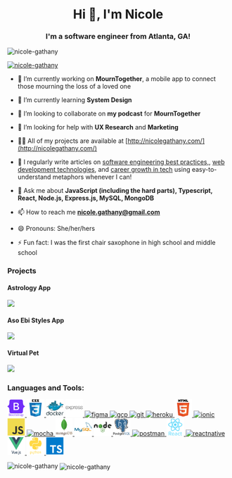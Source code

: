 <h1 align="center">Hi 👋, I'm Nicole</h1>
<h3 align="center">I'm a software engineer from Atlanta, GA!</h3>

<p align="left"> <img src="https://komarev.com/ghpvc/?username=nicole-gathany&label=Profile%20views&color=0e75b6&style=flat" alt="nicole-gathany" /> </p>

<p align="left"> <a href="https://github.com/ryo-ma/github-profile-trophy"><img src="https://github-profile-trophy.vercel.app/?username=nicole-gathany" alt="nicole-gathany" /></a> </p>

- 🔭 I’m currently working on **MournTogether**, a mobile app to connect those mourning the loss of a loved one

- 🌱 I’m currently learning **System Design**

- 👯 I’m looking to collaborate on **my podcast** for **MournTogether**

- 🤝 I’m looking for help with **UX Research** and **Marketing**

- 👨‍💻 All of my projects are available at [http://nicolegathany.com/](http://nicolegathany.com/)

- 📝 I regularly write articles on [software engineering best practices,](https://nicolegathany.hashnode.dev/should-your-team-focus-on-technical-debt-or-new-features), [web development technologies](https://nicolegathany.hashnode.dev/graphql-vs-rest-apis), and  [career growth in tech](https://nicolegathany.hashnode.dev/5-things-selling-furniture-polish-taught-me-about-telling-my-story-during-tech-interviews) using easy-to-understand metaphors whenever I can!

- 💬 Ask me about **JavaScript (including the hard parts), Typescript, React, Node.js, Express.js, MySQL, MongoDB**

- 📫 How to reach me **nicole.gathany@gmail.com**

- 😄 Pronouns: She/her/hers

- ⚡ Fun fact: I was the first chair saxophone in high school and middle school

<h3 align="left">Projects</h3>

<h4>Astrology App</h4>

<p><img src="https://media.giphy.com/media/RVch6OXxUYPpL8rEdE/giphy.gif"><img></p>

<h4> Aso Ebi Styles App</h4>

<p><img src="https://media.giphy.com/media/BLFWQhRnmDBYUBmCn7/giphy.gif"><img></p>

<h4 >Virtual Pet</h4>

<p><img src="https://media.giphy.com/media/pcA21VXbzHSr7qPf8L/giphy.gif"><img></p>





<h3 align="left">Languages and Tools:</h3>
<p align="left"> 
  <a href="https://getbootstrap.com" target="_blank"> <img src="https://raw.githubusercontent.com/devicons/devicon/master/icons/bootstrap/bootstrap-plain-wordmark.svg" alt="bootstrap" width="40" height="40"/> </a> 
  <a href="https://www.w3schools.com/css/" target="_blank"> <img src="https://raw.githubusercontent.com/devicons/devicon/master/icons/css3/css3-original-wordmark.svg" alt="css3" width="40" height="40"/> </a> 
  <a href="https://www.docker.com/" target="_blank"> <img src="https://raw.githubusercontent.com/devicons/devicon/master/icons/docker/docker-original-wordmark.svg" alt="docker" width="40" height="40"/> </a> <a href="https://expressjs.com" target="_blank"> <img src="https://raw.githubusercontent.com/devicons/devicon/master/icons/express/express-original-wordmark.svg" alt="express" width="40" height="40"/> </a> <a href="https://www.figma.com/" target="_blank"> <img src="https://www.vectorlogo.zone/logos/figma/figma-icon.svg" alt="figma" width="40" height="40"/> </a> <a href="https://cloud.google.com" target="_blank"> <img src="https://www.vectorlogo.zone/logos/google_cloud/google_cloud-icon.svg" alt="gcp" width="40" height="40"/> </a> <a href="https://git-scm.com/" target="_blank"> <img src="https://www.vectorlogo.zone/logos/git-scm/git-scm-icon.svg" alt="git" width="40" height="40"/> </a> <a href="https://heroku.com" target="_blank"> <img src="https://www.vectorlogo.zone/logos/heroku/heroku-icon.svg" alt="heroku" width="40" height="40"/> </a> <a href="https://www.w3.org/html/" target="_blank"> <img src="https://raw.githubusercontent.com/devicons/devicon/master/icons/html5/html5-original-wordmark.svg" alt="html5" width="40" height="40"/> </a> <a href="https://ionicframework.com" target="_blank"> <img src="https://upload.wikimedia.org/wikipedia/commons/d/d1/Ionic_Logo.svg" alt="ionic" width="40" height="40"/> </a> <a href="https://developer.mozilla.org/en-US/docs/Web/JavaScript" target="_blank"> <img src="https://raw.githubusercontent.com/devicons/devicon/master/icons/javascript/javascript-original.svg" alt="javascript" width="40" height="40"/> </a> <a href="https://mochajs.org" target="_blank"> <img src="https://www.vectorlogo.zone/logos/mochajs/mochajs-icon.svg" alt="mocha" width="40" height="40"/> </a> <a href="https://www.mongodb.com/" target="_blank"> <img src="https://raw.githubusercontent.com/devicons/devicon/master/icons/mongodb/mongodb-original-wordmark.svg" alt="mongodb" width="40" height="40"/> </a> <a href="https://www.mysql.com/" target="_blank"> <img src="https://raw.githubusercontent.com/devicons/devicon/master/icons/mysql/mysql-original-wordmark.svg" alt="mysql" width="40" height="40"/> </a> <a href="https://nodejs.org" target="_blank"> <img src="https://raw.githubusercontent.com/devicons/devicon/master/icons/nodejs/nodejs-original-wordmark.svg" alt="nodejs" width="40" height="40"/> </a> <a href="https://www.postgresql.org" target="_blank"> <img src="https://raw.githubusercontent.com/devicons/devicon/master/icons/postgresql/postgresql-original-wordmark.svg" alt="postgresql" width="40" height="40"/> </a> <a href="https://postman.com" target="_blank"> <img src="https://www.vectorlogo.zone/logos/getpostman/getpostman-icon.svg" alt="postman" width="40" height="40"/> </a> <a href="https://reactjs.org/" target="_blank"> <img src="https://raw.githubusercontent.com/devicons/devicon/master/icons/react/react-original-wordmark.svg" alt="react" width="40" height="40"/> </a> <a href="https://reactnative.dev/" target="_blank"> <img src="https://reactnative.dev/img/header_logo.svg" alt="reactnative" width="40" height="40"/> </a> <a href="https://vuejs.org/" target="_blank"> <img src="https://raw.githubusercontent.com/devicons/devicon/master/icons/vuejs/vuejs-original-wordmark.svg" alt="vuejs" width="40" height="40"/> </a> 
  <a href="https://www.python.org/" target="_blank"> <img src="https://raw.githubusercontent.com/devicons/devicon/master/icons/python/python-plain-wordmark.svg" alt="python" width="40" height="40"/> </a> 
   <a href="https://www.typescriptlang.org/" target="_blank"> <img src="https://raw.githubusercontent.com/devicons/devicon/master/icons/typescript/typescript-original.svg" alt="typescript" width="40" height="40"/> </a> 

</p>

<p><img align="left" src="https://github-readme-stats.vercel.app/api/top-langs?username=nicole-gathany&show_icons=true&locale=en&layout=compact" alt="nicole-gathany" /></p>

<p>&nbsp;<img align="center" src="https://github-readme-stats.vercel.app/api?username=nicole-gathany&show_icons=true&locale=en" alt="nicole-gathany" /></p>






